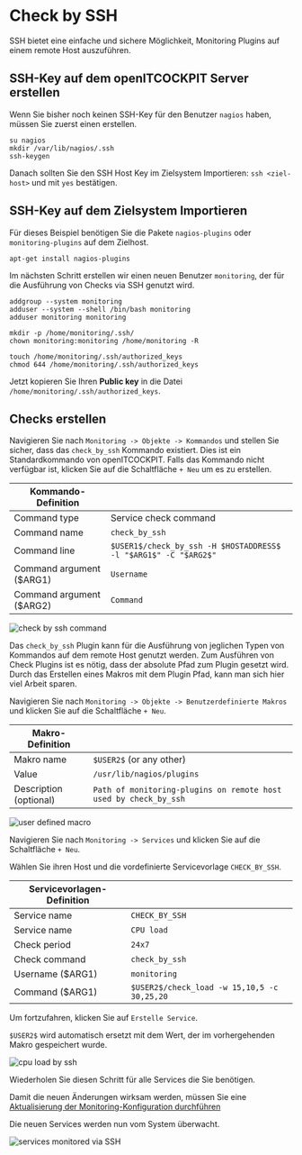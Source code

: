 # Check by SSH

SSH bietet eine einfache und sichere Möglichkeit, Monitoring Plugins auf einem remote Host auszuführen.

## SSH-Key auf dem openITCOCKPIT Server erstellen

Wenn Sie bisher noch keinen SSH-Key für den Benutzer `nagios` haben, müssen Sie zuerst einen erstellen.

```
su nagios
mkdir /var/lib/nagios/.ssh
ssh-keygen
```

Danach sollten Sie den SSH Host Key im Zielsystem Importieren: `ssh <ziel-host>` und mit `yes` bestätigen.

## SSH-Key auf dem Zielsystem Importieren

Für dieses Beispiel benötigen Sie die Pakete `nagios-plugins` oder `monitoring-plugins` auf dem Zielhost.

```
apt-get install nagios-plugins
```

Im nächsten Schritt erstellen wir einen neuen Benutzer `monitoring`, der für die Ausführung von Checks via SSH genutzt
wird.

```
addgroup --system monitoring
adduser --system --shell /bin/bash monitoring
adduser monitoring monitoring

mkdir -p /home/monitoring/.ssh/
chown monitoring:monitoring /home/monitoring -R

touch /home/monitoring/.ssh/authorized_keys
chmod 644 /home/monitoring/.ssh/authorized_keys
```

Jetzt kopieren Sie Ihren **Public key** in die Datei `/home/monitoring/.ssh/authorized_keys`.

## Checks erstellen

Navigieren Sie nach `Monitoring -> Objekte -> Kommandos` und stellen Sie sicher, dass das `check_by_ssh` Kommando
existiert. Dies ist ein Standardkommando von openITCOCKPIT. Falls das Kommando nicht verfügbar ist, klicken Sie auf die
Schaltfläche `+ Neu` um es zu erstellen.

| Kommando-Definition      |                         |
| ----------- | ------------------------------------ |
| Command type |    Service check command  |
| Command name | `check_by_ssh` |
| Command line | `$USER1$/check_by_ssh -H $HOSTADDRESS$ -l "$ARG1$" -C "$ARG2$"` |
| Command argument ($ARG1) | `Username` |
| Command argument ($ARG2) | `Command` |

![check by ssh command](/images/check_by_ssh_command.png)

Das `check_by_ssh` Plugin kann für die Ausführung von jeglichen Typen von Kommandos auf dem remote Host genutzt werden.
Zum Ausführen von Check Plugins ist es nötig, dass der absolute Pfad zum Plugin gesetzt wird. Durch das Erstellen eines
Makros mit dem Plugin Pfad, kann man sich hier viel Arbeit sparen.

Navigieren Sie nach `Monitoring -> Objekte -> Benutzerdefinierte Makros` und klicken Sie auf die Schaltfläche `+ Neu`.

| Makro-Definition      |                         |
| ----------- | ------------------------------------ |
| Makro name | `$USER2$` (or any other) |
| Value | `/usr/lib/nagios/plugins` |
| Description (optional) | `Path of monitoring-plugins on remote host used by check_by_ssh` |

![user defined macro](/images/user-defined-macro.png)

Navigieren Sie nach `Monitoring -> Services` und klicken Sie auf die Schaltfläche `+ Neu`.

Wählen Sie ihren Host und die vordefinierte Servicevorlage `CHECK_BY_SSH`.

| Servicevorlagen-Definition      |                         |
| ----------- | ------------------------------------ |
| Service name | `CHECK_BY_SSH` |
| Service name | `CPU load` |
| Check period | `24x7` |
| Check command | `check_by_ssh` |
| Username ($ARG1) | `monitoring` |
| Command ($ARG1) | `$USER2$/check_load -w 15,10,5 -c 30,25,20` |

Um fortzufahren, klicken Sie auf `Erstelle Service`.

`$USER2$` wird automatisch ersetzt mit dem Wert, der im vorhergehenden Makro gespeichert wurde.

![cpu load by ssh](/images/cpu-load-by-ssh.png)

Wiederholen Sie diesen Schritt für alle Services die Sie benötigen.

Damit die neuen Änderungen wirksam werden, müssen Sie
eine [Aktualisierung der Monitoring-Konfiguration durchführen](../create-first-host/#aktualisieren-der-uberwachungskonfiguration)

Die neuen Services werden nun vom System überwacht.

![services monitored via SSH](/images/services-monitored-via-ssh.png)
